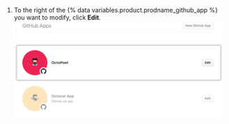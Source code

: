 1. To the right of the {% data variables.product.prodname_github_app %} you want to modify, click **Edit**.
![App selection](/assets/images/github-apps/github_apps_select-app.png)
